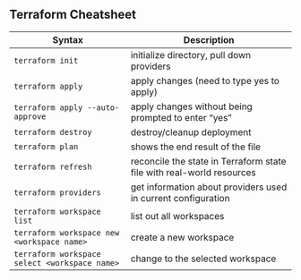 ## Terraform Cheatsheet
| Syntax | Description |
| ----------- | ----------- |
| `terraform init` | initialize directory, pull down providers |
| `terraform apply` | apply changes (need to type yes to apply) |
| `terraform apply --auto-approve` | apply changes without being prompted to enter “yes” |
| `terraform destroy` | destroy/cleanup deployment |
| `terraform plan` | shows the end result of the file |
| `terraform refresh` | reconcile the state in Terraform state file with real-world resources |
| `terraform providers` | get information about providers used in current configuration |
| `terraform workspace list` | list out all workspaces |
| `terraform workspace new <workspace name>` | create a new workspace |
| `terraform workspace select <workspace name>` | change to the selected workspace |


